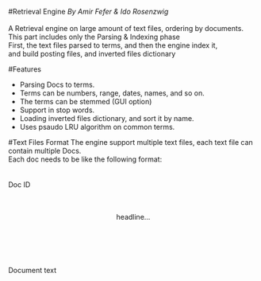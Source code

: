 #Retrieval Engine
<i>By Amir Fefer & Ido Rosenzwig </i><br> <br>
A Retrieval engine on large amount of text files, ordering by documents. <br>
This part includes only the Parsing & Indexing phase <br>
First, the text files parsed to terms, and then the engine index it, <br>
 and build posting files, and inverted files dictionary<br>

#Features 
* Parsing Docs to terms. <br>
* Terms can be numbers, range, dates, names, and so on. <br>
* The terms can be stemmed (GUI option) <br>
* Support in stop words.  <br>
* Loading inverted files dictionary, and sort it by name.  <br>
* Uses psaudo LRU algorithm on common terms.  <br>

#Text Files Format 
The engine support multiple text files, each text file can contain multiple Docs. <br>
 Each doc needs to be like the following format:<br>
<DOC><br>
<DOCNO><br>
Doc ID<br>
</DOCNO><br>
<HEADER><br>
headline...<br>
</HEADER><br>
<TEXT><br>
Document text<br>
</TEXT><br>
</DOC><br>